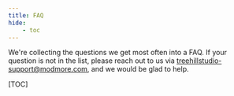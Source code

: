 ```yaml
---
title: FAQ
hide: 
    - toc
---
```


We're collecting the questions we get most often into a FAQ. If your question is
not in the list, please reach out to us via
[treehillstudio-support@modmore.com](mailto:treehillstudio-support@modmore.com),
and we would be glad to help.

[TOC]

